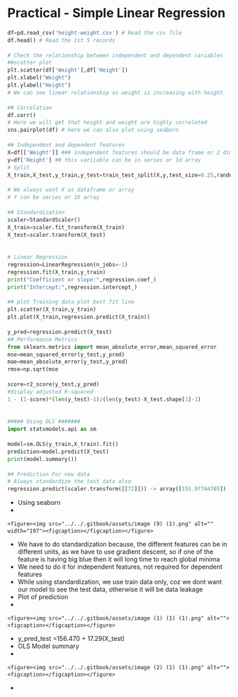 # Practical - Simple Linear Regression



```python
df=pd.read_csv('height-weight.csv') # Read the csv file
df.head() # Read the 1st 5 records

# Check the relationship between independent and dependent variables
##scatter plot
plt.scatter(df['Weight'],df['Height'])
plt.xlabel("Weight")
plt.ylabel("Height")
# We can see linear relationship as weight is increasing with height

## Correlation
df.corr()
# Here we will get that height and weight are highly correlated
sns.pairplot(df) # here we can also plot using seaborn

## Independent and dependent features
X=df[['Weight']] ### independent features should be data frame or 2 dimesnionalarray
y=df['Height'] ## this variiable can be in series or 1d array
# Split
X_train,X_test,y_train,y_test=train_test_split(X,y,test_size=0.25,random_state=42)

# We always want X as dataframe or array
# Y can be series or 1D array

## Standardization
scaler=StandardScaler()
X_train=scaler.fit_transform(X_train)
X_test=scaler.transform(X_test)


# Linear Regression
regression=LinearRegression(n_jobs=-1)
regression.fit(X_train,y_train)
print("Coefficient or slope:",regression.coef_)
print("Intercept:",regression.intercept_)

## plot Training data plot best fit line
plt.scatter(X_train,y_train)
plt.plot(X_train,regression.predict(X_train))

y_pred=regression.predict(X_test)
## Performance Metrics
from sklearn.metrics import mean_absolute_error,mean_squared_error
mse=mean_squared_error(y_test,y_pred)
mae=mean_absolute_error(y_test,y_pred)
rmse=np.sqrt(mse

score=r2_score(y_test,y_pred)
#display adjusted R-squared
1 - (1-score)*(len(y_test)-1)/(len(y_test)-X_test.shape[1]-1)


##### Using OLS #######
import statsmodels.api as sm

model=sm.OLS(y_train,X_train).fit()
prediction=model.predict(X_test)
print(model.summary())

## Prediction For new data
# Always standardize the test data also
regression.predict(scaler.transform([[72]])) -> array([155.97744705])
```

* Using seaborn
*

    <figure><img src="../../.gitbook/assets/image (9) (1).png" alt="" width="197"><figcaption></figcaption></figure>
* We have to do standardization because, the different features can be in different units, as we have to use gradient descent, so if one of the feature is having big blue then it will long time to reach global minima
* We need to do it for independent features, not required for dependent features
* While using standardization, we use train data only, coz we dont want our model to see the test data, otherwise it will be data leakage
* Plot of prediction
*

    <figure><img src="../../.gitbook/assets/image (1) (1) (1).png" alt=""><figcaption></figcaption></figure>
* y\_pred\_test =156.470 + 17.29(X\_test)
* OLS Model summary
*

    <figure><img src="../../.gitbook/assets/image (2) (1) (1).png" alt=""><figcaption></figcaption></figure>
*
